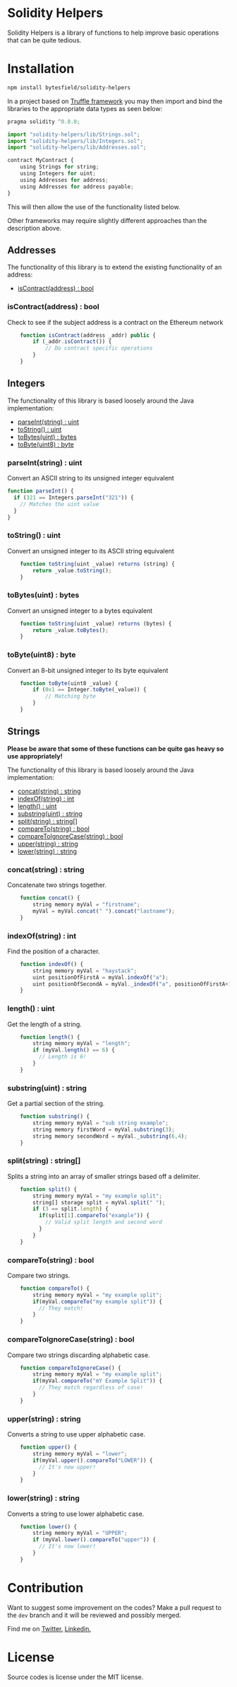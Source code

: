 <!-- @format -->

# Solidity Helpers

Solidity Helpers is a library of functions to help improve basic operations that can be quite tedious.

# Installation

```bash
npm install bytesfield/solidity-helpers
```

In a project based on [Truffle framework](https://truffleframework.com/) you may then import and bind the libraries to the appropriate data types as seen below:

```javascript
pragma solidity ^0.8.0;

import "solidity-helpers/lib/Strings.sol";
import "solidity-helpers/lib/Integers.sol";
import "solidity-helpers/lib/Addresses.sol";

contract MyContract {
    using Strings for string;
    using Integers for uint;
    using Addresses for address;
    using Addresses for address payable;
}
```

This will then allow the use of the functionality listed below.

Other frameworks may require slightly different approaches than the description above.

## Addresses

The functionality of this library is to extend the existing functionality of an address:

- [isContract\(address\) : bool](#iscontractaddress--bool)

### isContract(address) : bool

Check to see if the subject address is a contract on the Ethereum network

```javascript
    function isContract(address _addr) public {
        if (_addr.isContract()) {
            // Do contract specific operations
        }
    }
```

## Integers

The functionality of this library is based loosely around the Java implementation:

- [parseInt\(string\) : uint](#parseintstring--uint)
- [toString\(\) : uint](#tostring--uint)
- [toBytes\(uint\) : bytes](#tobytesuint--bytes)
- [toByte\(uint8\) : byte](#tobyteuint8--byte)

### parseInt(string) : uint

Convert an ASCII string to its unsigned integer equivalent

```javascript
function parseInt() {
  if (321 == Integers.parseInt("321")) {
    // Matches the uint value
  }
}
```

### toString() : uint

Convert an unsigned integer to its ASCII string equivalent

```javascript
    function toString(uint _value) returns (string) {
        return _value.toString();
    }
```

### toBytes(uint) : bytes

Convert an unsigned integer to a bytes equivalent

```javascript
    function toString(uint _value) returns (bytes) {
        return _value.toBytes();
    }
```

### toByte(uint8) : byte

Convert an 8-bit unsigned integer to its byte equivalent

```javascript
    function toByte(uint8 _value) {
        if (0x1 == Integer.toByte(_value)) {
            // Matching byte
        }
    }
```

## Strings

**Please be aware that some of these functions can be quite gas heavy so use appropriately!**

The functionality of this library is based loosely around the Java implementation:

- [concat\(string\) : string](#concatstring--string)
- [indexOf\(string\) : int](#indexofstring--int)
- [length\(\) : uint](#length--uint)
- [substring\(uint\) : string](#substringuint--string)
- [split\(string\) : string\[\]](#splitstring--string)
- [compareTo\(string\) : bool](#comparetostring--bool)
- [compareToIgnoreCase\(string\) : bool](#comparetoignorecasestring--bool)
- [upper\(string\) : string](#upperstring--string)
- [lower\(string\) : string](#lowerstring--string)

### concat(string) : string

Concatenate two strings together.

```javascript
    function concat() {
        string memory myVal = "firstname";
        myVal = myVal.concat(" ").concat("lastname");
    }
```

### indexOf(string) : int

Find the position of a character.

```javascript
    function indexOf() {
        string memory myVal = "haystack";
        uint positionOfFirstA = myVal.indexOf("a");
        uint positionOfSecondA = myVal._indexOf("a", positionOfFirstA+1);
    }
```

### length() : uint

Get the length of a string.

```javascript
    function length() {
        string memory myVal = "length";
        if (myVal.length() == 6) {
          // Length is 6!
        }
    }
```

### substring(uint) : string

Get a partial section of the string.

```javascript
    function substring() {
        string memory myVal = "sub string example";
        string memory firstWord = myVal.substring(3);
        string memory secondWord = myVal._substring(6,4);
    }
```

### split(string) : string[]

Splits a string into an array of smaller strings based off a delimiter.

```javascript
    function split() {
        string memory myVal = "my example split";
        string[] storage split = myVal.split(" ");
        if (3 == split.length) {
          if(split[1].compareTo("example")) {
            // Valid split length and second word
          }
        }
    }
```

### compareTo(string) : bool

Compare two strings.

```javascript
    function compareTo() {
        string memory myVal = "my example split";
        if(myVal.compareTo("my example split")) {
          // They match!
        }
    }
```

### compareToIgnoreCase(string) : bool

Compare two strings discarding alphabetic case.

```javascript
    function compareToIgnoreCase() {
        string memory myVal = "my example split";
        if(myVal.compareTo("mY Example Split")) {
          // They match regardless of case!
        }
    }
```

### upper(string) : string

Converts a string to use upper alphabetic case.

```javascript
    function upper() {
        string memory myVal = "lower";
        if(myVal.upper().compareTo("LOWER")) {
          // It's now upper!
        }
    }
```

### lower(string) : string

Converts a string to use lower alphabetic case.

```javascript
    function lower() {
        string memory myVal = "UPPER";
        if (myVal.lower().compareTo("upper")) {
          // It's now lower!
        }
    }
```

# Contribution

Want to suggest some improvement on the codes? Make a pull request to the `dev` branch and it will be reviewed and possibly merged.

Find me on
<a href="https://twitter.com/SaintAbrahams/">Twitter.</a>
<a href="https://www.linkedin.com/in/abrahamudele/">Linkedin.</a>

# License

Source codes is license under the MIT license.
